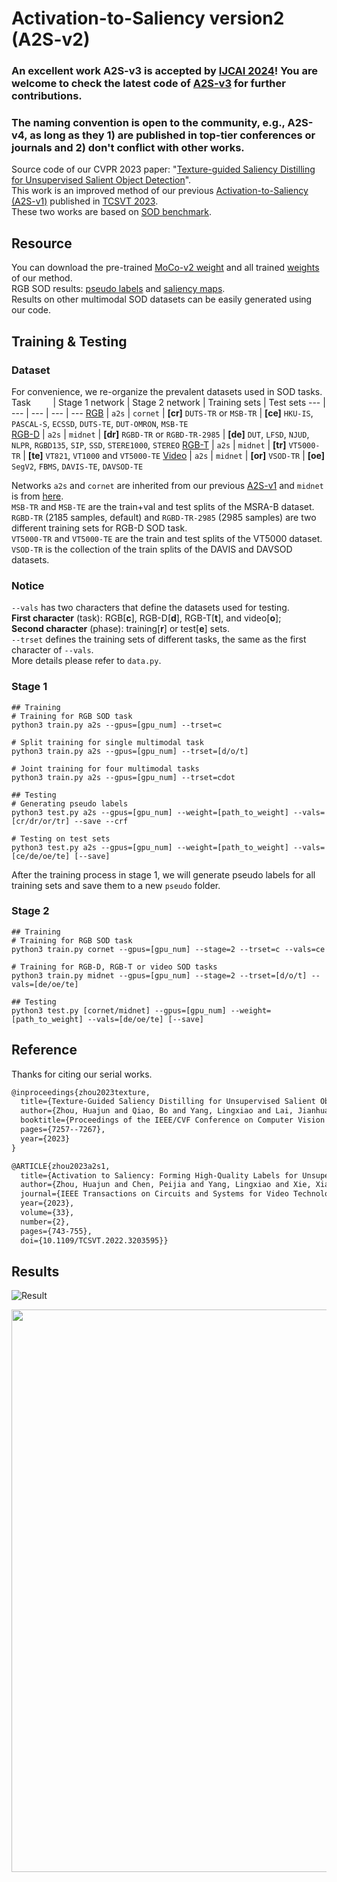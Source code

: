 # Activation-to-Saliency version2 (A2S-v2)

### An excellent work A2S-v3 is accepted by [IJCAI 2024](https://arxiv.org/abs/2404.14759)! You are welcome to check the latest code of [A2S-v3](https://github.com/I2-Multimedia-Lab/A2S-v3) for further contributions.
### The naming convention is open to the community, e.g., A2S-v4, as long as they 1) are published in top-tier conferences or journals and 2) don't conflict with other works.

Source code of our CVPR 2023 paper: "[Texture-guided Saliency Distilling for Unsupervised Salient Object Detection](https://arxiv.org/abs/2207.05921)".    
This work is an improved method of our previous [Activation-to-Saliency (A2S-v1)](https://github.com/moothes/A2S-USOD) published in [TCSVT 2023](https://ieeexplore.ieee.org/document/9875351).  
These two works are based on [SOD benchmark](https://github.com/moothes/SALOD). 

## Resource
You can download the pre-trained [MoCo-v2 weight](https://github.com/facebookresearch/moco) and all trained [weights](https://drive.google.com/drive/folders/1noB7bVjqJqFAYQubTLU_tyF6GkgLZT7z?usp=sharing) of our method.  
RGB SOD results: [pseudo labels](https://drive.google.com/drive/folders/1agLC1iNoONw008jaqEvfRalrBWFWIAL4?usp=sharing) and [saliency maps](https://drive.google.com/drive/folders/15YOcPQ5vzBqlk50DEEVuBXSo5YzqpT89?usp=sharing).  
Results on other multimodal SOD datasets can be easily generated using our code.

 ## Training & Testing
 ### Dataset
 For convenience, we re-organize the prevalent datasets used in SOD tasks.   
 Task &nbsp; &nbsp; &nbsp; &nbsp; | Stage 1 network | Stage 2 network | Training sets | Test sets 
--- | --- | --- | --- | ---
[RGB](https://drive.google.com/file/d/17X4SiSVuBmqkvQJe_ScVARKPM_vgvCOi/view?usp=sharing) | ```a2s``` | ```cornet``` | **[cr]** ```DUTS-TR``` or ```MSB-TR``` | **[ce]** ```HKU-IS```, ```PASCAL-S```, ```ECSSD```, ```DUTS-TE```, ```DUT-OMRON```,  ```MSB-TE```   
[RGB-D](https://drive.google.com/file/d/1mvlkHBqpDal3Ce_gxqZWLzBg4QVWY64U/view?usp=sharing) | ```a2s``` | ```midnet``` | **[dr]** ```RGBD-TR``` or ```RGBD-TR-2985``` | **[de]** ```DUT```, ```LFSD```, ```NJUD```, ```NLPR```, ```RGBD135```, ```SIP```, ```SSD```, ```STERE1000```, ```STEREO```
[RGB-T](https://drive.google.com/file/d/1W-jp9dzUJbWrF6PphKeVk8sLOUiuKT56/view?usp=sharing) | ```a2s``` | ```midnet``` | **[tr]** ```VT5000-TR```  | **[te]** ```VT821```, ```VT1000``` and ```VT5000-TE``` 
[Video](https://drive.google.com/file/d/1xDvoFflPdlhxR1WSEyrT3dBQLjWADujR/view?usp=sharing) | ```a2s``` | ```midnet``` | **[or]** ```VSOD-TR``` | **[oe]** ```SegV2```, ```FBMS```, ```DAVIS-TE```, ```DAVSOD-TE```
 
Networks ```a2s``` and ```cornet``` are inherited from our previous [A2S-v1](https://github.com/moothes/A2S-USOD) and ```midnet``` is from [here](https://github.com/lz118/Multi-interactive-Dual-decoder).   
```MSB-TR``` and  ```MSB-TE``` are the train+val and test splits of the MSRA-B dataset.   
```RGBD-TR``` (2185 samples, default) and ```RGBD-TR-2985``` (2985 samples) are two different training sets for RGB-D SOD task.  
```VT5000-TR``` and ```VT5000-TE``` are the train and test splits of the VT5000 dataset.   
```VSOD-TR``` is the collection of the train splits of the DAVIS and DAVSOD datasets.
 
 ### Notice
 ```--vals``` has two characters that define the datasets used for testing.   
 **First character** (task): RGB[**c**], RGB-D[**d**], RGB-T[**t**], and video[**o**];   
 **Second character** (phase): training[**r**] or test[**e**] sets.   
 ```--trset``` defines the training sets of different tasks, the same as the first character of ```--vals```.  
 More details please refer to ```data.py```.
 
 ### Stage 1
 ```
 ## Training
 # Training for RGB SOD task
 python3 train.py a2s --gpus=[gpu_num] --trset=c
 
 # Split training for single multimodal task
 python3 train.py a2s --gpus=[gpu_num] --trset=[d/o/t]
 
 # Joint training for four multimodal tasks
 python3 train.py a2s --gpus=[gpu_num] --trset=cdot
 
 ## Testing
 # Generating pseudo labels
 python3 test.py a2s --gpus=[gpu_num] --weight=[path_to_weight] --vals=[cr/dr/or/tr] --save --crf
 
 # Testing on test sets
 python3 test.py a2s --gpus=[gpu_num] --weight=[path_to_weight] --vals=[ce/de/oe/te] [--save]
 ```
 
 After the training process in stage 1, we will generate pseudo labels for all training sets and save them to a new ```pseudo``` folder.
 
 ### Stage 2
 ```
 ## Training
 # Training for RGB SOD task
 python3 train.py cornet --gpus=[gpu_num] --stage=2 --trset=c --vals=ce
 
 # Training for RGB-D, RGB-T or video SOD tasks
 python3 train.py midnet --gpus=[gpu_num] --stage=2 --trset=[d/o/t] --vals=[de/oe/te]
 
 ## Testing
 python3 test.py [cornet/midnet] --gpus=[gpu_num] --weight=[path_to_weight] --vals=[de/oe/te] [--save]
 ```
## Reference 
Thanks for citing our serial works.
```xml
@inproceedings{zhou2023texture,
  title={Texture-Guided Saliency Distilling for Unsupervised Salient Object Detection},
  author={Zhou, Huajun and Qiao, Bo and Yang, Lingxiao and Lai, Jianhuang and Xie, Xiaohua},
  booktitle={Proceedings of the IEEE/CVF Conference on Computer Vision and Pattern Recognition},
  pages={7257--7267},
  year={2023}
}

@ARTICLE{zhou2023a2s1,
  title={Activation to Saliency: Forming High-Quality Labels for Unsupervised Salient Object Detection}, 
  author={Zhou, Huajun and Chen, Peijia and Yang, Lingxiao and Xie, Xiaohua and Lai, Jianhuang},
  journal={IEEE Transactions on Circuits and Systems for Video Technology}, 
  year={2023},
  volume={33},
  number={2},
  pages={743-755},
  doi={10.1109/TCSVT.2022.3203595}}
```

## Results
![Result](https://github.com/moothes/A2S-v2/blob/main/rgb.PNG)
 
<div align=center>
<img src="https://github.com/moothes/A2S-v2/blob/main/mm.PNG", width=900>
</div>



